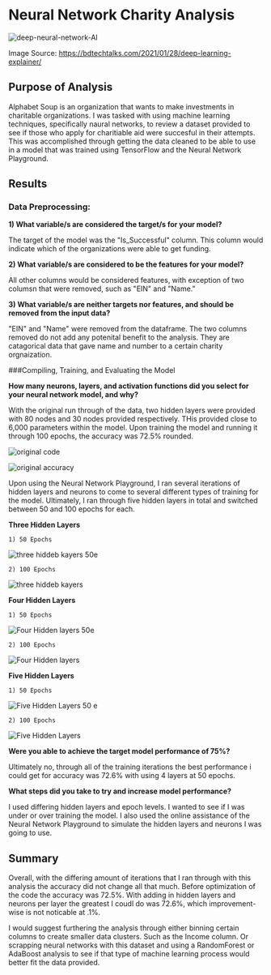 # Neural Network Charity Analysis

![deep-neural-network-AI](https://user-images.githubusercontent.com/100856534/182459951-825276c3-13fe-4d49-9da2-8863e924eb61.png)

Image Source: https://bdtechtalks.com/2021/01/28/deep-learning-explainer/

## Purpose of Analysis

Alphabet Soup is an organization that wants to make investments in charitable organizations. I was tasked with using machine learning techniques, specifically naural networks, to review a dataset provided to see if those who apply for charitiable aid were succesful in their attempts. This was accomplished through getting the data cleaned to be able to use in a model that was trained using TensorFlow and the Neural Network Playground. 

## Results

### Data Preprocessing:

  **1) What variable/s are considered the target/s for your model?**
  
  The target of the model was the "Is_Successful" column. This column would indicate which of the organizations were able to get funding. 
  
  **2) What variable/s are considered to be the features for your model?**
  
  All other columns would be considered features, with exception of two columsn that were removed, such as "EIN" and "Name." 
  
  **3) What variable/s are neither targets nor features, and should be removed from the input data?**
  
  "EIN" and "Name" were removed from the dataframe. The two columns removed do not add any potenital benefit to the analysis. They are catagorical data that gave name and number to a certain charity orgnaization.
  
  ###Compiling, Training, and Evaluating the Model
  
  **How many neurons, layers, and activation functions did you select for your neural network model, and why?**
  
  With the original run through of the data, two hidden layers were provided with 80 nodes and 30 nodes provided respectively. THis provided close to 6,000 parameters within the model. Upon training the model and running it through 100 epochs, the accuracy was 72.5% rounded.
  
  ![original code](https://user-images.githubusercontent.com/100856534/182463296-c86ad637-41ff-49bd-9c4e-762a1713e2f9.png)

![original accuracy](https://user-images.githubusercontent.com/100856534/182463316-c624154f-9ee2-467a-afb1-76bde1ec32b8.png)

Upon using the Neural Network Playground, I ran several iterations of hidden layers and neurons to come to several different types of training for the model. Ultimately, I ran through five hidden layers in total and switched between 50 and 100 epochs for each. 

  **Three Hidden Layers**

    1) 50 Epochs

  ![three hiddeb kayers 50e](https://user-images.githubusercontent.com/100856534/182463658-3e7c4b4f-52f5-470f-82fb-934334e3afaa.png)

    2) 100 Epochs

![three hiddeb kayers](https://user-images.githubusercontent.com/100856534/182463694-fadae6f8-1b68-44fc-9e6f-81295582e6c0.png)

  **Four Hidden Layers**

    1) 50 Epochs

![Four Hidden layers 50e](https://user-images.githubusercontent.com/100856534/182463781-6b32b7c7-dee5-435f-8fef-994bedb77658.png)

    2) 100 Epochs

![Four Hidden layers](https://user-images.githubusercontent.com/100856534/182463821-e5f01ef0-fa7f-49c8-b99b-9d32c1259956.png)

  **Five Hidden Layers**

    1) 50 Epochs

![Five Hidden Layers 50 e](https://user-images.githubusercontent.com/100856534/182463877-066f5afd-2f03-4ba8-a803-77b8c4816bee.png)

    2) 100 Epochs

![Five Hidden Layers](https://user-images.githubusercontent.com/100856534/182463951-270b2317-5042-4d71-a1ab-e918753c5f54.png)


**Were you able to achieve the target model performance of 75%?**

Ultimately no, through all of the training iterations the best performance i could get for accuracy was 72.6% with using 4 layers at 50 epochs. 

**What steps did you take to try and increase model performance?**

I used differing hidden layers and epoch levels. I wanted to see if I was under or over training the model. I also used the online assistance of the Neural Network Playground to simulate the hidden layers and neurons I was going to use. 

## Summary

Overall, with the differing amount of iterations that I ran through with this analysis the accuracy did not change all that much. Before optimization of the code the accuracy was 72.5%. With adding in hidden layers and neurons per layer the greatest I coudl do was 72.6%, which improvement-wise is not noticable at .1%. 

I would suggest furthering the analysis through either binning certain columns to create smaller data clusters. Such as the Income column. Or scrapping neural networks with this dataset and using a RandomForest or AdaBoost analysis to see if that type of machine learning process would better fit the data provided. 
  
